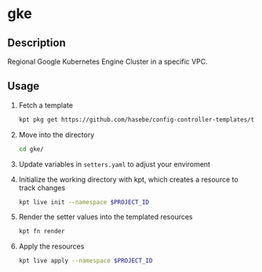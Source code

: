 # gke

## Description
Regional Google Kubernetes Engine Cluster in a specific VPC.

## Usage

1. Fetch a template

   ```sh
   kpt pkg get https://github.com/hasebe/config-controller-templates/template2/gke gke
   ```

1. Move into the directory

   ```sh
   cd gke/
   ```

1. Update variables in `setters.yaml` to adjust your enviroment

1. Initialize the working directory with kpt, which creates a resource to track changes

   ```sh
   kpt live init --namespace $PROJECT_ID
   ```

1. Render the setter values into the templated resources

   ```sh
   kpt fn render
   ```

1. Apply the resources

   ```sh
   kpt live apply --namespace $PROJECT_ID
   ```

